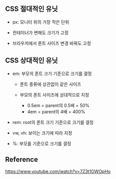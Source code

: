 ## CSS 절대적인 유닛

- px: 모니터 위의 가장 작은 단위

- 컨테이너가 변해도 크기가 고정

- 브라우저에서 폰트 사이즈 변경 바꿔도 고정

## CSS 상대적인 유닛

- em: 부모의 폰트 크기 기준으로 크기를 결정

  - 폰트 종류에 상관없이 같은 사이즈

  - 부모의 폰트 사이즈에 상대적으로 지정
    - 0.5em = parent의 0.5배 = 50%
    - 4em = parent의 4배 = 400%

- rem: root의 폰트 크기 기준으로 크기를 결정

- vw, vh: 보이는 크기에 따라 지정

- %: 부모를 기준으로 크기를 결정

## Reference

https://www.youtube.com/watch?v=7Z3t1OWOpHo
